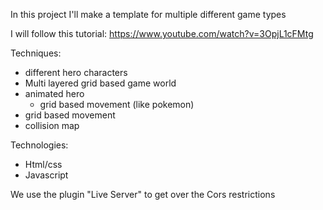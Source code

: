 In this project I'll make a template for multiple different game types 

I will follow this tutorial: https://www.youtube.com/watch?v=3OpjL1cFMtg

Techniques:
- different hero characters
- Multi layered grid based game world
- animated hero
    - grid based movement (like pokemon)
- grid based movement
- collision map

Technologies:
- Html/css
- Javascript


We use the plugin "Live Server" to get over the Cors restrictions
